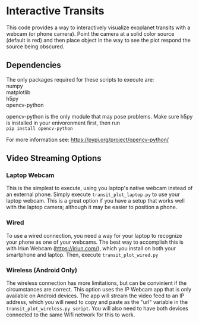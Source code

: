 # Interactive Transits
This code provides a way to interactively visualize exoplanet transits with a webcam (or phone camera). Point the camera at a solid color source (default is red) and then place object in the way to see the plot respond the source being obscured. 


## Dependencies
The only packages required for these scripts to execute are:\
numpy \
matplotlib \
h5py \
opencv-python

opencv-python is the only module that may pose problems. Make sure h5py is installed in your enivoronment first, then run \
`pip install opencv-python`

For more information see: https://pypi.org/project/opencv-python/


## Video Streaming Options

### Laptop Webcam
This is the simplest to execute, using you laptop's native webcam instead of an external phone. Simply execute `transit_plot_laptop.py` to use your laptop webcam. This is a great option if you have a setup that works well with the laptop camera; although it may be easier to position a phone. 

### Wired 
To use a wired connection, you need a way for your laptop to recognize your phone as one of your webcams. The best way to accomplish this is with Iriun Webcam (https://iriun.com/), which you install on both your smartphone and laptop. Then, execute `transit_plot_wired.py`

### Wireless (Android Only) 
The wireless connection has more limitations, but can be convinient if the circumstances are correct. This option uses the IP Webcam app that is only available on Android devices. The app will stream the video feed to an IP address, which you will need to copy and paste as the "url" variable in the `transit_plot_wireless.py script`. You will also need to have both devices connected to the same Wifi network for this to work. 
